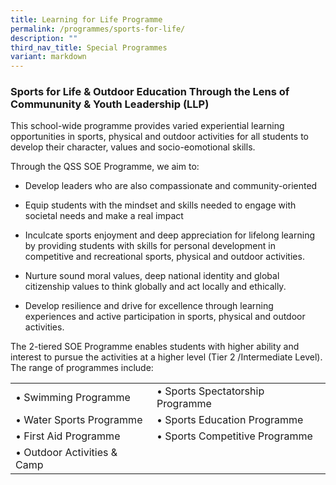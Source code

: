```yaml
---
title: Learning for Life Programme
permalink: /programmes/sports-for-life/
description: ""
third_nav_title: Special Programmes
variant: markdown
---
```

### Sports for Life & Outdoor Education Through the Lens of Commununity & Youth Leadership (LLP)


This school-wide programme provides varied experiential learning opportunities in sports, physical and outdoor activities for all students to develop their character, values and socio-eomotional skills.

  

Through the QSS SOE Programme, we aim to:

  

*   Develop leaders who are also compassionate and community-oriented
*   Equip students with the mindset and skills needed to engage with societal needs and make a real impact
*   Inculcate sports enjoyment and deep appreciation for lifelong learning by providing students with skills for personal development in competitive and recreational sports, physical and outdoor activities.  
    
*   Nurture sound moral values, deep national identity and global citizenship values to think globally and act locally and ethically.  
    
*   Develop resilience and drive for excellence through learning experiences and active participation in sports, physical and outdoor activities.  
    

  

The 2-tiered SOE Programme enables students with higher ability and interest to pursue the activities at a higher level (Tier 2 /Intermediate Level). The range of programmes include:

|  	|  	|
|---	|---	|
| • Swimming Programme 	| • Sports Spectatorship Programme 	|
| • Water Sports Programme 	| • Sports Education Programme 	|
| • First Aid Programme 	| • Sports Competitive Programme 	|
| • Outdoor Activities & Camp 	| |